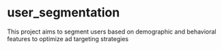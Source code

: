 # user_segmentation
This project aims to segment users based on demographic and behavioral features to optimize ad targeting strategies
